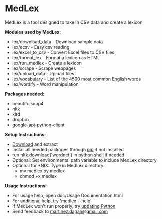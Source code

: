 # MedLex
MedLex is a tool designed to take in CSV data and create a lexicon
  
**Modules used by MedLex:**

* lex/download_data - Download sample data
* lex/ecsv - Easy csv reading
* lex/excel_to_csv - Convert Excel files to CSV files
* lex/format_lex - Format a lexicon as HTML
* lex/run_medlex - Create a lexicon  
* lex/scrape - Scrape webpages  
* lex/upload_data - Upload files
* lex/vocabulary - List of the 4500 most common English words  
* lex/wordify - Word manipulation  
  
**Packages needed:**

* beautifulsoup4  
* nltk  
* xlrd  
* dropbox
* google-api-python-client
  
**Setup Instructions:**

* [Download](https://github.com/Property404/MedLex/archive/master.zip) and extract
* Install all needed packages through [pip](https://pypi.python.org/pypi/pip) if not installed
* run nltk.download('wordnet') in python shell if needed
* Optional: Set environmental path variable to include MedLex directory
* Optional for \*NIX: Type in MedLex directory:
  * mv medlex.py medlex
  * chmod +x medlex

**Usage Instructions:**  

* For usage help, open doc/Usage Documentation.html
* For additional help, try 'medlex --help'
* If MedLex won't run properly, try [updating Python](https://www.python.org/downloads/)
 * Send feedback to martinez.dagan@gmail.com
